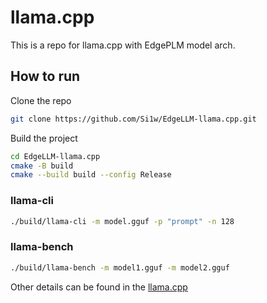 # llama.cpp

This is a repo for llama.cpp with EdgePLM model arch.

## How to run

Clone the repo

```bash
git clone https://github.com/Si1w/EdgeLLM-llama.cpp.git
```

Build the project

```bash
cd EdgeLLM-llama.cpp
cmake -B build
cmake --build build --config Release
```

### llama-cli

```bash
./build/llama-cli -m model.gguf -p "prompt" -n 128
```

### llama-bench

```bash
./build/llama-bench -m model1.gguf -m model2.gguf 
```

Other details can be found in the [llama.cpp](https://github.com/ggerganov/llama.cpp)

